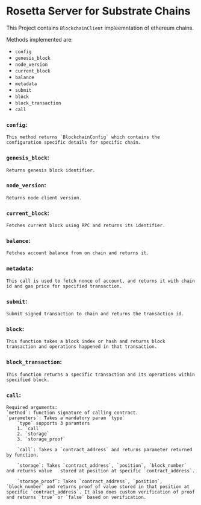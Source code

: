 # __Rosetta Server for Substrate Chains__

This Project contains `BlockchainClient` impleemntation of ethereum chains.

Methods implemented are:
* `config`
* `genesis_block`
* `node_version`
* `current_block`
* `balance`
* `metadata`
* `submit`
* `block`
* `block_transaction`
* `call`


### `config`:
    This method returns `BlockchainConfig` which contains the configuration specific details for specific chain.

### `genesis_block`:
    Returns genesis block identifier.

### `node_version`:
    Returns node client version.

### `current_block`:
    Fetches current block using RPC and returns its identifier.

### `balance`:
    Fetches account balance from on chain and returns it. 

### `metadata`:
    This call is used to fetch nonce of account, and returns it with chain id and gas price for specified transaction.

### `submit`:
    Submit signed transaction to chain and returns the transaction id.

### `block`:
    This function takes a block index or hash and returns block transaction and operations happened in that transaction.

### `block_transaction`:
    This function returns a specific transaction and its operations within specified block.

### `call`:
    Required arguments:
    `method`: function signature of calling contract.
    `parameters`: Takes a mandatory param `type`
        `type` supports 3 paramters
        1. `call`
        2. `storage`
        3. `storage_proof`

        `call`: Takes a `contract_address` and returns parameter returned by function.

        `storage`: Takes `contract_address`, `position`, `block_number` and returns value   stored at position at specific `contract_address`.

        `storage_proof`: Takes `contract_address`, `position`, `block_number` and returns proof of value stored in that position at specific `contract_address`. It also does custom verification of proof and returns `true` or `false` based on verification.
    
